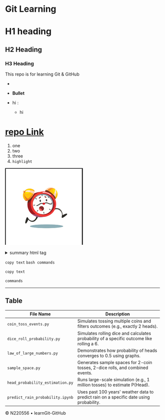 # Git Learning

# H1 heading
## H2 Heading
### H3 Heading

This repo is for learning Git & GitHub

-
- **Bullet**

- hi :
  - hi
 
# [repo Link](https://github.com/skills/getting-started-with-github-copilot.git)
1. one
1. two
1. three
2. `highlight`


![Alternate text](Digitalclockbackground.png)
<details>
  <summary>summary html tag</summary>
  this is paragraph in a details tag
</details>

``` copy text ```
```bash commands ```
```
copy text
```
```bash
commands
```
-------- 


## Table
| File Name                         | Description |
|-----------------------------------|-------------|
| `coin_toss_events.py`            | Simulates tossing multiple coins and filters outcomes (e.g., exactly 2 heads). |
| `dice_roll_probability.py`       | Simulates rolling dice and calculates probability of a specific outcome like rolling a 6. |
| `law_of_large_numbers.py`        | Demonstrates how probability of heads converges to 0.5 using graphs. |
| `sample_space.py`                | Generates sample spaces for 2-coin tosses, 2-dice rolls, and combined events. |
| `head_probability_estimation.py` | Runs large-scale simulation (e.g., 1 million tosses) to estimate P(Head). |
| `predict_rain_probability.ipynb` | Uses past 100 years' weather data to predict rain on a specific date using probability. |

&copy; N220556 &bull; learnGit-GitHub
